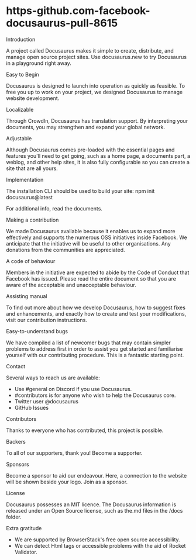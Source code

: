 # https-github.com-facebook-docusaurus-pull-8615

Introduction

A project called Docusaurus makes it simple to create, distribute, and manage open source project sites. Use docusaurus.new to try Docusaurus in a playground right away.

Easy to Begin

Docusaurus is designed to launch into operation as quickly as feasible. To free you up to work on your project, we designed Docusaurus to manage website development.

Localizable

Through CrowdIn, Docusaurus has translation support. By interpreting your documents, you may strengthen and expand your global network.

Adjustable

Although Docusaurus comes pre-loaded with the essential pages and features you'll need to get going, such as a home page, a documents part, a weblog, and other help sites, it is also fully configurable so you can create a site that are all yours.

Implementation

The installation CLI should be used to build your site: npm init docusaurus@latest

For additional info, read the documents.



Making a contribution

We made Docusaurus available because it enables us to expand more effectively and supports the numerous OSS initiatives inside Facebook. We anticipate that the initiative will be useful to other organisations. Any donations from the communities are appreciated.

A code of behaviour

Members in the initiative are expected to abide by the Code of Conduct that Facebook has issued. Please read the entire document so that you are aware of the acceptable and unacceptable behaviour.

Assisting manual

To find out more about how we develop Docusaurus, how to suggest fixes and enhancements, and exactly how to create and test your modifications, visit our contribution instructions.

Easy-to-understand bugs

We have compiled a list of newcomer bugs that may contain simpler problems to address first in order to assist you get started and familiarise yourself with our contributing procedure. This is a fantastic starting point.

Contact

Several ways to reach us are available:
-	Use #general on Discord if you use Docusaurus.
-	#contributors is for anyone who wish to help the Docusaurus core.
-	Twitter user @docusaurus
-	GitHub Issues

Contributors

Thanks to everyone who has contributed, this project is possible.

Backers

To all of our supporters, thank you! Become a supporter.

Sponsors

Become a sponsor to aid our endeavour. Here, a connection to the website will be shown beside your logo. Join as a sponsor.

License

Docusaurus possesses an MIT licence.
The Docusaurus information is released under an Open Source license, such as the.md files in the /docs folder.

Extra gratitude

-	We are supported by BrowserStack's free open source accessibility.
-	We can detect Html tags or accessible problems with the aid of Rocket Validator.

